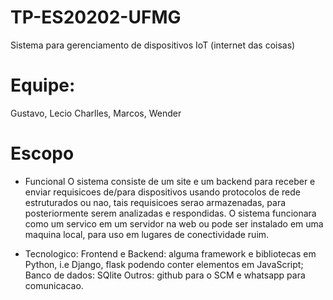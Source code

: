 # TP-ES20202-UFMG
Sistema para gerenciamento de dispositivos IoT (internet das coisas)

# Equipe:
Gustavo, Lecio Charlles, Marcos, Wender

# Escopo
- Funcional
    O sistema consiste de um site e um backend para receber e enviar requisicoes de/para dispositivos usando protocolos de rede estruturados ou nao, tais requisicoes serao armazenadas, para posteriormente serem analizadas e respondidas. O sistema funcionara como um servico em um servidor na web ou pode ser instalado em uma maquina local, para uso em lugares de conectividade ruim.

- Tecnologico:
    Frontend e Backend: alguma framework e bibliotecas em Python, i.e Django, flask podendo conter elementos em JavaScript;
    Banco de dados: SQlite
    Outros: github para o SCM e whatsapp para comunicacao.
